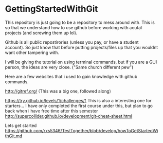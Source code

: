 GettingStartedWithGit
============

This repository is just going to be a repository to mess around with.  This is so that we understand how to use github before working with acutal projects (and screwing them up lol).  

Github is all public repostirories (unless you pay, or have a student account).  So just know that before putting projects/files up that you wouldnt want other tampering with.

I will be giving the tutorial on using terminal commands, but if you are a GUI person, the ideas are very close.
  ("Same church different pew")

Here are a few websites that i used to gain knowledge with github commands.

http://gitref.org/
  (This was a big one, followed along)

https://try.github.io/levels/1/challenges/1
  This is also a interesting one for starters... I have only completed the first course under this, but plan to go back when i have free time after this semester
http://supercollider.github.io/development/git-cheat-sheet.html

Lets get started
https://github.com/rxs5346/TestTogether/blob/develop/howToGetStartedWithGit.md
